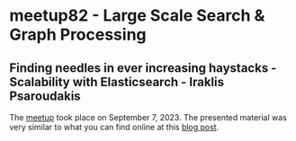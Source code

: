 # meetup82 - Large Scale Search & Graph Processing

## Finding needles in ever increasing haystacks - Scalability with Elasticsearch - Iraklis Psaroudakis

The [meetup](https://www.meetup.com/devstaff/events/295808524/) took place on September 7, 2023. The presented material was very similar to what you can find online at this [blog post](https://www.kingherc.com/archives/36).
